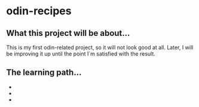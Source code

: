 # odin-recipes

## What this project will be about...

This is my first odin-related project, so it will not look good at all. Later, I will be improving it up until the point I`m satisfied with the result.

## The learning path...

* 

* 

* 